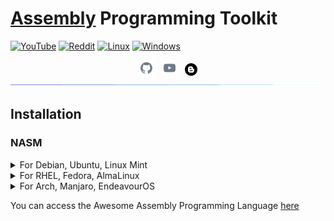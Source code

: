 # [Assembly](https://en.wikipedia.org/wiki/X86_assembly_language) Programming Toolkit
[![YouTube](https://img.shields.io/badge/YouTube-%23FF0000.svg?style=for-the-badge&logo=YouTube&logoColor=white)](https://youtube.com/playlist?list=PL9V4Zu3RroiXc0OUA9u4KQtYUFAQog0WX&si=PY8IncGQsTuUkjGi) [![Reddit](https://img.shields.io/badge/Reddit-FF4500?style=for-the-badge&logo=reddit&logoColor=white)](https://www.reddit.com/r/Assembly_language) [![Linux](https://img.shields.io/badge/Linux-FCC624?style=for-the-badge&logo=linux&logoColor=black)](https://github.com/cybersecurity-dev/Bash-Toolkit?tab=readme-ov-file#programming-language) [![Windows](https://custom-icon-badges.demolab.com/badge/Windows-0078D6?style=for-the-badge&logo=windows11&logoColor=white)](https://github.com/cybersecurity-dev/PowerShell-Toolkit?tab=readme-ov-file#programming-language)
<p align="center">
    <a href="https://github.com/cybersecurity-dev/"><img height="25" src="https://github.com/cybersecurity-dev/cybersecurity-dev/blob/main/assets/github.svg" alt="GitHub"></a>
    &nbsp;
    <a href="https://www.youtube.com/@CyberThreatDefence"><img height="25" src="https://github.com/cybersecurity-dev/cybersecurity-dev/blob/main/assets/youtube.svg" alt="YouTube"></a>
    &nbsp;
    <a href="https://cyberthreatdefence.com/my_awesome_lists"><img height="20" src="https://github.com/cybersecurity-dev/cybersecurity-dev/blob/main/assets/blog.svg" alt="My Awesome Lists"></a>
    <img src="https://github.com/cybersecurity-dev/cybersecurity-dev/blob/main/assets/bar.gif">
</p>

## Installation
### NASM
<details>
 
 <summary>For Debian, Ubuntu, Linux Mint</summary>
  
 ```bash
 sudo apt-get update && sudo apt-get install -y nasm
 ```
 </details>


<details>
 
 <summary>For RHEL, Fedora, AlmaLinux</summary>
  
 ```bash
 sudo dnf install -y nasm 
 ```
 </details>

 <details>
 <summary>For Arch, Manjaro, EndeavourOS</summary>
  
 ```bash
sudo pacman -S nasm
 ```
 </details>


You can access the Awesome Assembly Programming Language [here](https://github.com/cybersecurity-dev/awesome-assembly-programming-language)
